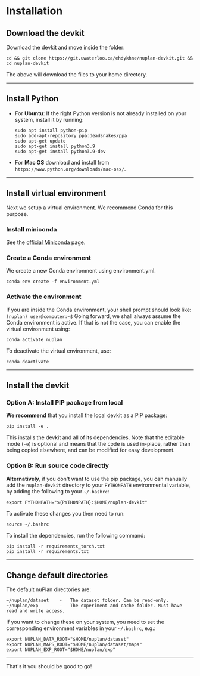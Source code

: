 # Installation

## Download the devkit
Download the devkit and move inside the folder:
```
cd && git clone https://git.uwaterloo.ca/ehdykhne/nuplan-devkit.git && cd nuplan-devkit
```

The above will download the files to your home directory.

-----
## Install Python

- For **Ubuntu**: If the right Python version is not already installed on your system, install it by running:
   ```
   sudo apt install python-pip
   sudo add-apt-repository ppa:deadsnakes/ppa
   sudo apt-get update
   sudo apt-get install python3.9
   sudo apt-get install python3.9-dev
   ```
- For **Mac OS** download and install from `https://www.python.org/downloads/mac-osx/`.

-----
## Install virtual environment
Next we setup a virtual environment. We recommend Conda for this purpose.

### Install miniconda
See the [official Miniconda page](https://conda.io/en/latest/miniconda.html).

### Create a Conda environment
We create a new Conda environment using environment.yml.
```
conda env create -f environment.yml
```

### Activate the environment
If you are inside the Conda environment, your shell prompt should look like: `(nuplan) user@computer:~$`
Going forward, we shall always assume the Conda environment is active.
If that is not the case, you can enable the virtual environment using:
```
conda activate nuplan 
```
To deactivate the virtual environment, use:
```
conda deactivate
```

-----
## Install the devkit
### Option A: Install PIP package from local
**We recommend** that you install the local devkit as a PIP package:
```
pip install -e .
```
This installs the devkit and all of its dependencies.
Note that the editable mode (`-e`) is optional and means that the code is used in-place, rather than being copied elsewhere, and can be modified for easy development.

### Option B: Run source code directly
**Alternatively**, if you don't want to use the pip package, you can manually add the `nuplan-devkit` directory to your `PYTHONPATH` environmental variable, by adding the following to your `~/.bashrc`:
```
export PYTHONPATH="${PYTHONPATH}:$HOME/nuplan-devkit"
```
To activate these changes you then need to run:
```
source ~/.bashrc
```
To install the dependencies, run the following command:
```
pip install -r requirements_torch.txt
pip install -r requirements.txt
``` 

-----
## Change default directories
The default nuPlan directories are:
```
~/nuplan/dataset    -   The dataset folder. Can be read-only.
~/nuplan/exp        -   The experiment and cache folder. Must have read and write access.
```
If you want to change these on your system, you need to set the corresponding environment variables in your `~/.bashrc`, e.g.:
```
export NUPLAN_DATA_ROOT="$HOME/nuplan/dataset"
export NUPLAN_MAPS_ROOT="$HOME/nuplan/dataset/maps"
export NUPLAN_EXP_ROOT="$HOME/nuplan/exp"
```

-----
That's it you should be good to go!
